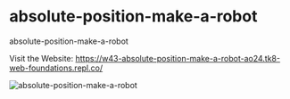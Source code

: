 # absolute-position-make-a-robot
absolute-position-make-a-robot

Visit the Website: https://w43-absolute-position-make-a-robot-ao24.tk8-web-foundations.repl.co/


![absolute-position-make-a-robot](https://github.com/codeguru4frontend/absolute-position-make-a-robot/assets/152487472/13c6bc89-0721-4d4d-868c-b126b543c35e)
